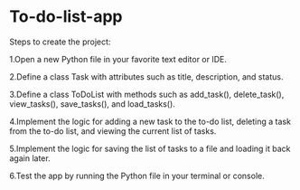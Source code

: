 # To-do-list-app

Steps to create the project:

1.Open a new Python file in your favorite text editor or IDE.

2.Define a class Task with attributes such as title, description, and status.

3.Define a class ToDoList with methods such as add_task(), delete_task(), view_tasks(), save_tasks(), and load_tasks().

4.Implement the logic for adding a new task to the to-do list, deleting a task from the to-do list, and viewing the current list of tasks.

5.Implement the logic for saving the list of tasks to a file and loading it back again later.

6.Test the app by running the Python file in your terminal or console.
